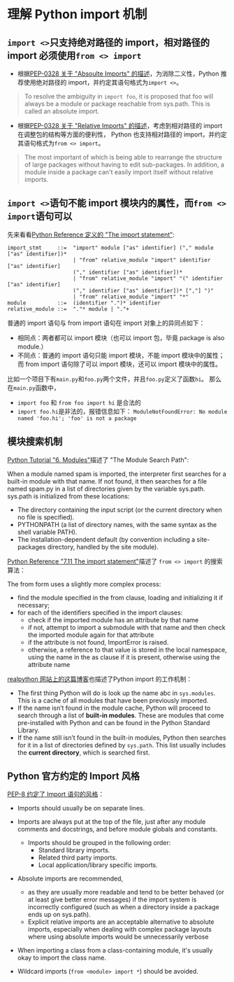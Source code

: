 # 理解 Python import 机制

## `import <>`只支持绝对路径的 import，相对路径的 import 必须使用`from <> import`

- 根据[PEP-0328 关于 "Absoulte Imports" 的描述][1]，为消除二义性，Python 推荐使用绝对路径的 import，并约定其语句格式为`import <>`。

> To resolve the ambiguity in `import foo`,
> it is proposed that foo will always be a module or package reachable from sys.path. This is called an absolute import.

- 根据[PEP-0328 关于 "Relative Imports" 的描述][2]，考虑到相对路径的 import 在调整包的结构等方面的便利性，
  Python 也支持相对路径的 import，并约定其语句格式为`from <> import`。

> The most important of which is being able to rearrange the structure of large packages without having to edit sub-packages.
> In addition, a module inside a package can't easily import itself without relative imports.

## `import <>`语句不能 import 模块内的属性，而`from <> import`语句可以

先来看看[Python Reference 定义的 "The import statement"][3]:

```
import_stmt     ::=  "import" module ["as" identifier] ("," module ["as" identifier])*
                     | "from" relative_module "import" identifier ["as" identifier]
                     ("," identifier ["as" identifier])*
                     | "from" relative_module "import" "(" identifier ["as" identifier]
                     ("," identifier ["as" identifier])* [","] ")"
                     | "from" relative_module "import" "*"
module          ::=  (identifier ".")* identifier
relative_module ::=  "."* module | "."+
```

普通的 import 语句与 from import 语句在 import 对象上的异同点如下：

- 相同点：两者都可以 import 模块（也可以 import 包，毕竟 package is also module.）
- 不同点：普通的 import 语句只能 import 模块，不能 import 模块中的属性；
  而 from import 语句除了可以 import 模块，还可以 import 模块中的属性。

比如一个项目下有`main.py`和`foo.py`两个文件，并且`foo.py`定义了函数`hi`。
那么在`main.py`函数中，

- `import foo` 和 `from foo import hi` 是合法的
- `import foo.hi`是非法的，报错信息如下：
  `ModuleNotFoundError: No module named 'foo.hi'; 'foo' is not a package`

## 模块搜索机制

[Python Tutorial "6. Modules"][5]描述了 "The Module Search Path":

When a module named spam is imported, the interpreter first searches for a built-in module with that name.
If not found, it then searches for a file named spam.py in a list of directories given by the variable sys.path.
sys.path is initialized from these locations:

- The directory containing the input script (or the current directory when no file is specified).
- PYTHONPATH (a list of directory names, with the same syntax as the shell variable PATH).
- The installation-dependent default (by convention including a site-packages directory, handled by the site module).

[Python Reference "7.11 The import statement"][3]描述了 `from <> import` 的搜索算法：

The from form uses a slightly more complex process:

- find the module specified in the from clause, loading and initializing it if necessary;
- for each of the identifiers specified in the import clauses:
  - check if the imported module has an attribute by that name
  - if not, attempt to import a submodule with that name and then check the imported module again for that attribute
  - if the attribute is not found, ImportError is raised.
  - otherwise, a reference to that value is stored in the local namespace,
    using the name in the as clause if it is present, otherwise using the attribute name

[realpython 网站上的这篇博客][6]也描述了Python import 的工作机制：

- The first thing Python will do is look up the name abc in `sys.modules`.
  This is a cache of all modules that have been previously imported.
- If the name isn’t found in the module cache, Python will proceed to search through a list of **built-in modules**.
  These are modules that come pre-installed with Python and can be found in the Python Standard Library.
- If the name still isn’t found in the built-in modules, Python then searches for it in a list of directories defined by `sys.path`.
  This list usually includes the **current directory**, which is searched first.

## Python 官方约定的 Import 风格

[PEP-8 约定了 Import 语句的风格][4]：

- Imports should usually be on separate lines.
- Imports are always put at the top of the file, just after any module comments and docstrings, and before module globals and constants.
  - Imports should be grouped in the following order:
    - Standard library imports.
    - Related third party imports.
    - Local application/library specific imports.
- Absolute imports are recommended,
  - as they are usually more readable and
  tend to be better behaved (or at least give better error messages) if the import system is incorrectly configured
  (such as when a directory inside a package ends up on sys.path).
  - Explicit relative imports are an acceptable alternative to absolute imports,
    especially when dealing with complex package layouts where using absolute imports would be unnecessarily verbose
- When importing a class from a class-containing module, it's usually okay to import the class name.
- Wildcard imports (`from <module> import *`) should be avoided.

  [1]: https://www.python.org/dev/peps/pep-0328/#rationale-for-absolute-imports
  [2]: https://www.python.org/dev/peps/pep-0328/#rationale-for-relative-imports
  [3]: https://docs.python.org/3/reference/simple_stmts.html#the-import-statement
  [4]: https://www.python.org/dev/peps/pep-0008/#imports
  [5]: https://docs.python.org/3/tutorial/modules.html#the-module-search-path
  [6]: https://realpython.com/absolute-vs-relative-python-imports/#how-imports-work

